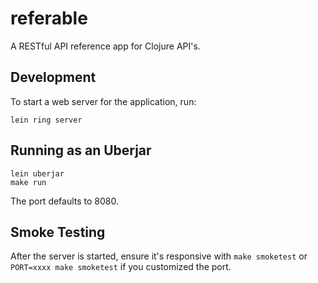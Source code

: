 # referable

A RESTful API reference app for Clojure API's.

## Development

To start a web server for the application, run:

    lein ring server

## Running as an Uberjar

    lein uberjar
    make run

The port defaults to 8080.

## Smoke Testing

After the server is started, ensure it's responsive with `make smoketest` or
`PORT=xxxx make smoketest` if you customized the port.
